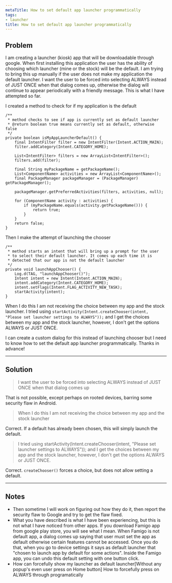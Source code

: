 ```yaml
---
metaTitle: How to set default app launcher programmatically
tags:
- launcher
title: How to set default app launcher programmatically
---
```


## Problem

I am creating a launcher (kiosk) app that will be downloadable through google. When first installing this application the user has the ability of choosing which launcher (mine or the stock) will be the default. I am trying to bring this up manually if the user does not make my application the default launcher. I want the user to be forced into selecting ALWAYS instead of JUST ONCE when that dialog comes up, otherwise the dialog will continue to appear periodically with a friendly message. This is what I have attempted so far.


I created a method to check for if my application is the default



```
/**
 * method checks to see if app is currently set as default launcher
 * @return boolean true means currently set as default, otherwise false
 */ 
private boolean isMyAppLauncherDefault() {
    final IntentFilter filter = new IntentFilter(Intent.ACTION_MAIN);
    filter.addCategory(Intent.CATEGORY_HOME);

    List<IntentFilter> filters = new ArrayList<IntentFilter>();
    filters.add(filter);

    final String myPackageName = getPackageName();
    List<ComponentName> activities = new ArrayList<ComponentName>();
    final PackageManager packageManager = (PackageManager) getPackageManager();

    packageManager.getPreferredActivities(filters, activities, null);

    for (ComponentName activity : activities) {
        if (myPackageName.equals(activity.getPackageName())) {
            return true;
        }
    }
    return false;
}   

```

Then I make the attempt of launching the chooser



```
/**
 * method starts an intent that will bring up a prompt for the user
 * to select their default launcher. It comes up each time it is
 * detected that our app is not the default launcher
 */
private void launchAppChooser() {
    Log.d(TAG, "launchAppChooser()");
    Intent intent = new Intent(Intent.ACTION_MAIN);
    intent.addCategory(Intent.CATEGORY_HOME);
    intent.setFlags(Intent.FLAG_ACTIVITY_NEW_TASK);
    startActivity(intent);
}

```

When I do this I am not receiving the choice between my app and the stock launcher. I tried using `startActivity(Intent.createChooser(intent, "Please set launcher settings to ALWAYS"));` and I get the choices between my app and the stock launcher, however, I don't get the options ALWAYS or JUST ONCE.


I can create a custom dialog for this instead of launching chooser but I need to know how to set the default app launcher programmatically. Thanks in advance!



---

## Solution


> 
> I want the user to be forced into selecting ALWAYS instead of JUST ONCE when that dialog comes up
> 
> 
> 


That is not possible, except perhaps on rooted devices, barring some security flaw in Android.



> 
> When I do this I am not receiving the choice between my app and the stock launcher
> 
> 
> 


Correct. If a default has already been chosen, this will simply launch the default.



> 
> I tried using startActivity(Intent.createChooser(intent, "Please set launcher settings to ALWAYS")); and I get the choices between my app and the stock launcher, however, I don't get the options ALWAYS or JUST ONCE.
> 
> 
> 


Correct. `createChooser()` forces a choice, but does not allow setting a default.



---

## Notes

-  Then sometime I will work on figuring out how they do it, then report the security flaw to Google and try to get the flaw fixed.
- What you have described is what I have been experiencing, but this is not what I have noticed from other apps. If you download Famigo app from google play store, you will see what I mean. When Famigo is not default app, a dialog comes up saying that user must set the app as default otherwise certain features cannot be accessed. Once you do that, when you go to device settings it says as default launcher that "chosen to launch app by default for some actions". Inside the Famigo app, you can undo this default setting with one button click.
- How can forcefully show my launcher as default launcher[Without any popup's even user press on Home button]
How to forcefully press on ALWAYS through programatically

